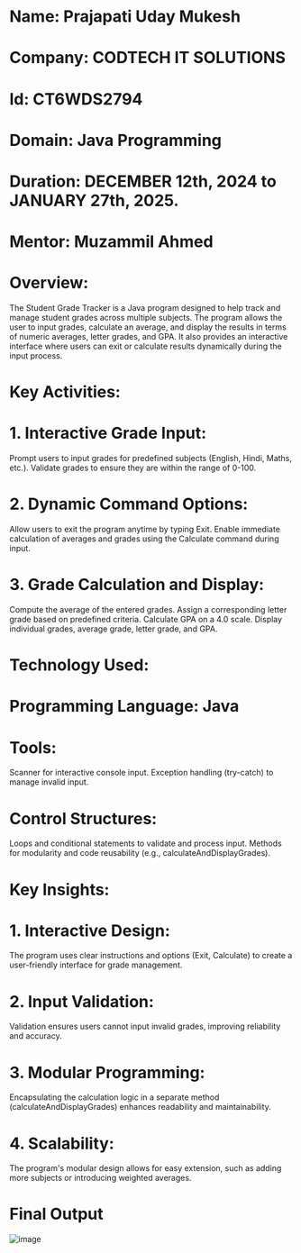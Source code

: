 # Name: Prajapati Uday Mukesh
# Company: CODTECH IT SOLUTIONS 
# Id: CT6WDS2794
# Domain: Java Programming
# Duration: DECEMBER 12th, 2024 to JANUARY 27th, 2025.
# Mentor: Muzammil Ahmed

# Overview:
The Student Grade Tracker is a Java program designed to help track and manage student grades across multiple subjects. The program allows the user to input grades, calculate an average, and display the results in terms of numeric averages, letter grades, and GPA. It also provides an interactive interface where users can exit or calculate results dynamically during the input process.

# Key Activities:
# 1. Interactive Grade Input:
Prompt users to input grades for predefined subjects (English, Hindi, Maths, etc.).
Validate grades to ensure they are within the range of 0-100.

# 2. Dynamic Command Options:
Allow users to exit the program anytime by typing Exit.
Enable immediate calculation of averages and grades using the Calculate command during input.

# 3. Grade Calculation and Display:
Compute the average of the entered grades.
Assign a corresponding letter grade based on predefined criteria.
Calculate GPA on a 4.0 scale.
Display individual grades, average grade, letter grade, and GPA.

# Technology Used:
# Programming Language: Java
# Tools:
Scanner for interactive console input.
Exception handling (try-catch) to manage invalid input.

# Control Structures:
Loops and conditional statements to validate and process input.
Methods for modularity and code reusability (e.g., calculateAndDisplayGrades).

# Key Insights: 
# 1. Interactive Design:
The program uses clear instructions and options (Exit, Calculate) to create a user-friendly interface for grade management.

# 2. Input Validation:
Validation ensures users cannot input invalid grades, improving reliability and accuracy.

# 3. Modular Programming:
Encapsulating the calculation logic in a separate method (calculateAndDisplayGrades) enhances readability and maintainability.

# 4. Scalability:
The program's modular design allows for easy extension, such as adding more subjects or introducing weighted averages.

# Final Output
![image](https://github.com/user-attachments/assets/d82f1268-aed1-46f0-b73c-1b8f46284228)

